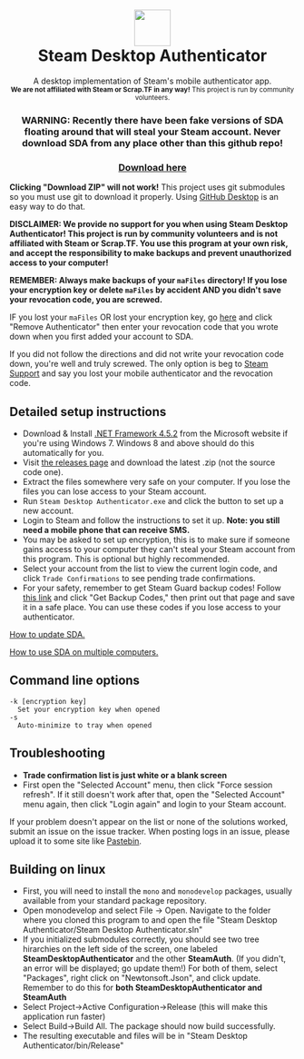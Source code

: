 <h1 align="center">
  <img  src="https://raw.githubusercontent.com/Jessecar96/SteamDesktopAuthenticator/master/icon.png" height="64" width="64" />
  <br/>
  Steam Desktop Authenticator
</h1>
<p align="center">
  A desktop implementation of Steam's mobile authenticator app.<br/>
  <sup><b>We are not affiliated with Steam or Scrap.TF in any way!</b> This project is run by community volunteers.
</p>
<h3 align="center">
  <b>WARNING: Recently there have been fake versions of SDA floating around that will steal your Steam account. Never download SDA from any place other than this github repo!</b>
</h3>
<h3 align="center">
  <a href="https://github.com/Jessecar96/SteamDesktopAuthenticator/releases/latest">Download here</a>
</h3>

**Clicking "Download ZIP" will not work!** This project uses git submodules so you must use git to download it properly. Using [GitHub Desktop](https://desktop.github.com/) is an easy way to do that.

**DISCLAIMER: We provide no support for you when using Steam Desktop Authenticator! This project is run by community volunteers and is not affiliated with Steam or Scrap.TF. You use this program at your own risk, and accept the responsibility to make backups and prevent unauthorized access to your computer!**

**REMEMBER: Always make backups of your `maFiles` directory! If you lose your encryption key or delete `maFiles` by accident AND you didn't save your revocation code, you are screwed.**

IF you lost your `maFiles` OR lost your encryption key, go [here](https://store.steampowered.com/twofactor/manage) and click "Remove Authenticator" then enter your revocation code that you wrote down when you first added your account to SDA.

If you did not follow the directions and did not write your revocation code down, you're well and truly screwed. The only option is beg to [Steam Support](https://support.steampowered.com/) and say you lost your mobile authenticator and the revocation code.

## Detailed setup instructions
- Download & Install [.NET Framework 4.5.2](http://go.microsoft.com/fwlink/?LinkId=397707) from the Microsoft website if you're using Windows 7. Windows 8 and above should do this automatically for you.
- Visit [the releases page](https://github.com/Jessecar96/SteamDesktopAuthenticator/releases) and download the latest .zip (not the source code one).
- Extract the files somewhere very safe on your computer. If you lose the files you can lose access to your Steam account.
- Run `Steam Desktop Authenticator.exe` and click the button to set up a new account.
- Login to Steam and follow the instructions to set it up. **Note: you still need a mobile phone that can receive SMS.**
- You may be asked to set up encryption, this is to make sure if someone gains access to your computer they can't steal your Steam account from this program. This is optional but highly recommended.
- Select your account from the list to view the current login code, and click `Trade Confirmations` to see pending trade confirmations.
- For your safety, remember to get Steam Guard backup codes! Follow [this link](https://store.steampowered.com/twofactor/manage) and click "Get Backup Codes," then print out that page and save it in a safe place. You can use these codes if you lose access to your authenticator.

[How to update SDA.](https://github.com/Jessecar96/SteamDesktopAuthenticator/wiki/Updating)

[How to use SDA on multiple computers.](https://github.com/Jessecar96/SteamDesktopAuthenticator/wiki/Using-SDA-on-multiple-computers)

## Command line options
```
-k [encryption key]
  Set your encryption key when opened
-s
  Auto-minimize to tray when opened
```

## Troubleshooting
- **Trade confirmation list is just white or a blank screen**
 - First open the "Selected Account" menu, then click "Force session refresh". If it still doesn't work after that, open the "Selected Account" menu again, then click "Login again" and login to your Steam account.

If your problem doesn't appear on the list or none of the solutions worked, submit an issue on the issue tracker. When posting logs in an issue, please upload it to some site like [Pastebin](http://www.pastebin.com).

## Building on linux
- First, you will need to install the `mono` and `monodevelop` packages, usually available from your standard package repository.
- Open monodevelop and select File -> Open. Navigate to the folder where you cloned this program to and open the file "Steam Desktop Authenticator/Steam Desktop Authenticator.sln"
- If you initialized submodules correctly, you should see two tree hirarchies on the left side of the screen, one labeled **SteamDesktopAuthenticator** and the other **SteamAuth**. (If you didn't, an error will be displayed; go update them!) For both of them, select "Packages", right click on "Newtonsoft.Json", and click update. Remember to do this for **both SteamDesktopAuthenticator and SteamAuth**
- Select Project->Active Configuration->Release (this will make this application run faster)
- Select Build->Build All. The package should now build successfully.
- The resulting executable and files will be in "Steam Desktop Authenticator/bin/Release"
